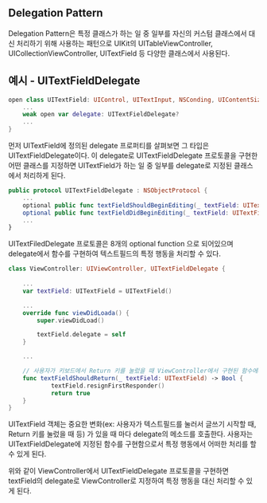 ## Delegation Pattern

Delegation Pattern은 특정 클래스가 하는 일 중 일부를 자신의 커스텀 클래스에서 대신 처리하기 위해 사용하는 패턴으로 UIKit의 UITableViewController, UICollectionViewController, UITextField 등 다양한 클래스에서 사용된다.

## 예시 - UITextFieldDelegate

```swift
open class UITextField: UIControl, UITextInput, NSConding, UIContentSizeCategoryAdjusting {
	...
	weak open var delegate: UITextFieldDelegate?
	...
}
```

먼저 UITextField에 정의된 delegate 프로퍼티를 살펴보면 그 타입은 UITextFieldDelegate이다. 이 delegate로 UITextFieldDelegate 프로토콜을 구현한 어떤 클래스를 지정하면 UITextField가 하는 일 중 일부를 delegate로 지정된 클래스에서 처리하게 된다.

```swift
public protocol UITextFieldDelegate : NSObjectProtocol {
	...
	optional public func textFieldShouldBeginEditing(_ textField: UITextField) -> Bool
	optional public func textFieldDidBeginEditing(_ textField: UITextField)
	...
}
```

UITextFiledDelegate 프로토콜은 8개의 optional function 으로 되어있으며 delegate에서 함수를 구현하여 텍스트필드의 특정 행동을 처리할 수 있다.

```swift
class ViewController: UIViewController, UITextFieldDelegate {
	
	...
	var textField: UITextField = UITextField()

	...
	override func viewDidLoada() {
		super.viewDidLoad()

		textField.delegate = self
	}

	...

	// 사용자가 키보드에서 Return 키를 눌렀을 때 ViewController에서 구현된 함수에서 처리
	func textFieldShouldReturn(_ textField: UITextField) -> Bool {
            textField.resignFirstResponder()
            return true
	}
}
```

UITextField 객체는 중요한 변화(ex: 사용자가 텍스트필드를 눌러서 글쓰기 시작할 때, Return 키를 눌렀을 때 등) 가 있을 때 마다 delegate의 메소드를 호출한다. 사용자는 UITextFieldDelegate에 지정된 함수를 구현함으로서 특정 행동에서 어떠한 처리를 할 수 있게 된다.

위와 같이 ViewController에서 UITextFieldDelegate 프로토콜을 구현하면 textField의 delegate로 ViewController로 지정하여 특정 행동을 대신 처리할 수 있게 된다.
